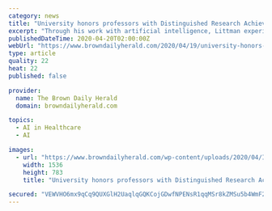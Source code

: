 ```yaml
---
category: news
title: "University honors professors with Distinguished Research Achievement Awards"
excerpt: "Through his work with artificial intelligence, Littman experiences the process of making another entity ... The COVID-19 pandemic has limited participants’ ability to come to his lab for his research, but therapy interventions for other studies are still delivered by video conference. Monti looks forward to continuing his work on the ..."
publishedDateTime: 2020-04-20T02:00:00Z
webUrl: "https://www.browndailyherald.com/2020/04/19/university-honors-professors-distinguished-research-achievement-awards/"
type: article
quality: 22
heat: 22
published: false

provider:
  name: The Brown Daily Herald
  domain: browndailyherald.com

topics:
  - AI in Healthcare
  - AI

images:
  - url: "https://www.browndailyherald.com/wp-content/uploads/2020/04/Ibrahim_Alzheimers-CO-Brown-University-COLOR-1536x783-1.jpg"
    width: 1536
    height: 783
    title: "University honors professors with Distinguished Research Achievement Awards"

secured: "VEWVHO6mx9qCq9QUXGlH2UaqlqGQKCojGDwfNPENsR1qqMSr8kZMSu5b4WmF2jKUea+y3FdeqZVhu8869aaxJ0vFw1rIWEruRCcdmNdk7k7f15tUdUOWjklD1gwZ/7vsIOyDwjbAVSUiaUxOBq3muu9Re9IXw2dxx8hNWPpbWKNsL0s8kxZAPS4euwAg7xddEcEqcH0wj7P1XfE5IodDa1nbF7KujZgxkLwqtV9jzAoh+sis4M75h83KQgwX2I3xR74PxESJAVCcTZ0wnwUyzSTmBVuDEwC87p7S43AZFL9CXJCbyErfx8WTtj4phJ2l;fgf5fKUnRqwe6uX2ZaWhtA=="
---
```


